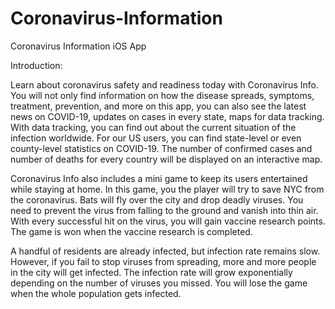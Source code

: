 # Coronavirus-Information
Coronavirus Information iOS App

Introduction: 

Learn about coronavirus safety and readiness today with Coronavirus Info. You will not only find information on how the disease spreads, symptoms, treatment, prevention, and more on this app, you can also see the latest news on COVID-19, updates on cases in every state, maps for data tracking. With data tracking, you can find out about the current situation of the infection worldwide. For our US users, you can find state-level or even county-level statistics on COVID-19. The number of confirmed cases and number of deaths for every country will be displayed on an interactive map.

Coronavirus Info also includes a mini game to keep its users entertained while staying at home. In this game, you the player will try to save NYC from the coronavirus. Bats will fly over the city and drop deadly viruses. You need to prevent the virus from falling to the ground and vanish into thin air. With every successful hit on the virus, you will gain vaccine research points. The game is won when the vaccine research is completed.

A handful of residents are already infected, but infection rate remains slow. However, if you fail to stop viruses from spreading, more and more people in the city will get infected. The infection rate will grow exponentially depending on the number of viruses you missed. You will lose the game when the whole population gets infected. 

